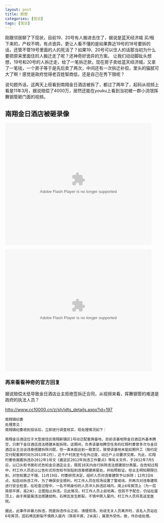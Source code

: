 ```yaml
---
layout: post
title: 断想
categories: [信访]
tags: [信访]
---
```


刚跟邻居聊了下现状，目前19、20号有人搬进去住了，据说是蓝天经济城 买/租 下来的，产权不明，有点诡异。更让人看不懂的是如果靠近19号的18号要拆的话，还管不管19号里面的人的死活了？如果19、20号可以住人的话那当初为什么要把原来里面住的人搬迁走了呢？还神奇好诡异的方案。 让我们动动脚趾头想想，19号和20号的人拆迁走，给了一笔拆迁款，现在房子卖给蓝天经济城，又拿了一笔钱，一个房子等于是先后卖了两次，中间还有一次拆迁补偿，里头的猫腻可大了啊！感觉是政府觉得老百姓智商低，还是自己在秀下限呢？


说句题外话，这两天上班看到南翔金日酒店被拆了，都过了两年了，起码从视频上看是11年3月，据说赔偿了4000万，居然还能在youku上看到当初被一群小流氓挥舞钢管砸门面的视频。

## 南翔金日酒店被砸录像

<embed src="http://player.youku.com/player.php/sid/XMjY3MTE0NTI4/v.swf" allowFullScreen="true" quality="high" width="480" height="400" align="middle" allowScriptAccess="always" type="application/x-shockwave-flash"></embed>


<embed src="http://www.tudou.com/v/WOTRP0qGQMk/&bid=05&resourceId=0_05_05_99/v.swf" type="application/x-shockwave-flash" allowscriptaccess="always" allowfullscreen="true" wmode="opaque" width="480" height="400"></embed>

### 再来看看神奇的官方回复

据说赔偿太低导致金日酒店业主拒绝签拆迁合同，从视频来看，挥舞钢管的难道是政府的执法人员？

http://www.cc10000.cn/z/sh/jdts_details.aspx?id=197

```
南翔镇纪委 
处理意见：      
南翔镇纪委收到投诉后，立即进行调查核实，现处理情况如下：

南翔金日酒店位于大型居住区南翔新镇区1号动迁配套房基地，目前该基地除金日酒店外基本腾空，只剩下金日酒店违法搭建未能拆除。这期间，负责该基地腾空任务的红翔村委曾多次与金日酒店业主洽谈违章搭建拆除问题，但一直未能达到一致意见，致使该基地未能如期开工（按约定交付配套房时间为2013年2月），近千户村民至今在外过度，动迁户上访要求交房。为此，红翔村委依据嘉拆违办2012年1号文《嘉定区2012年拆违工作要点》等有关文件，于2012年7月5日，以口头和书面形式告知金日酒店业主，限其10天内自行拆除违法搭建部分房屋。在告知过程中，村工作人员还以公告形式将告知书张贴到违章搭建房屋处，并拍照取证。但业主明知期限已到，对告知置之不理。11月19日，村委研究决定，组织人员对违章建筑予以拆除；12月2日6点，拟启动拆违工作，为了确保安全顺利，村工作人员在现场设置了警戒线，并再次对违章建筑进行安全检查，在检查过程中，一名不明身份的人员冲入拆违区域内，爬上6号房顶上（为一层简易平房，高2米），企图阻止拆违。见此情况，村工作人员上前劝离，但其不予配合，仍站在屋顶上，由于房屋属违法搭建结构，石棉瓦发生断裂，不慎中跌入屋内，村工作人员将其送至医院。

据此，此事件非暴力拆违，而是拆违作业之前，清理现场，劝说无关人员离开时，该名人员站在6号房顶，因石棉瓦断裂不慎跌入屋内（简易平房，2米高），属意外受伤。故，作办结处理。

```


